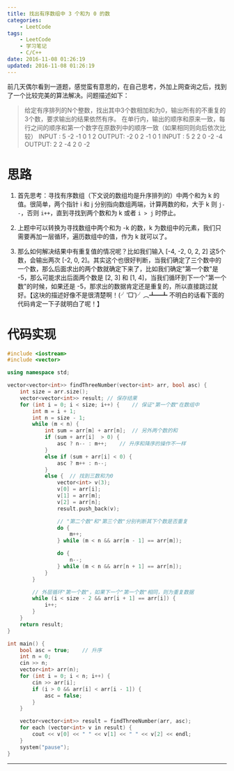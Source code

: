 ```yaml
---
title: 找出有序数组中 3 个和为 0 的数
categories:
    - LeetCode
tags:
    - LeetCode
    - 学习笔记
    - C/C++
date: 2016-11-08 01:26:19
updated: 2016-11-08 01:26:19
---
```


前几天偶尔看到一道题，感觉蛮有意思的，在自己思考，外加上网查询之后，找到了一个比较完美的算法解决。问题描述如下：

>  给定有序排列的N个整数，找出其中3个数相加和为0，输出所有的不重复的3个数，要求输出的结果依然有序。
>  在单行内，输出的顺序和原来一致，每行之间的顺序和第一个数字在原数列中的顺序一致（如果相同则向后依次比较）
>  INPUT :
>  5
>  -2 -1 0 1 2
>  OUTPUT:
>  -2 0 2
>  -1 0 1
>  INPUT :
>  5
>  2 2 0 -2 -4
>  OUTPUT:
>  2 2 -4
>  2 0 -2

<!-- more -->

# 思路

1. 首先思考：寻找有序数组（下文说的数组均是升序排列的）中两个和为 k 的值。很简单，两个指针 i 和 j 分别指向数组两端，计算两数的和，大于 k 则 `j--`，否则 `i++`，直到寻找到两个数和为 k 或者 `i > j` 时停止。

2. 上题中可以转换为寻找数组中两个和为 -k 的数，k 为数组中的元素，我们只需要再加一层循环，遍历数组中的值，作为 k 就可以了。

3. 那么如何解决结果中有重复值的情况呢？比如我们输入 [-4, -2, 0, 2, 2] 这5个数，会输出两次 [-2, 0, 2]。其实这个也很好判断，当我们确定了三个数中的一个数，那么后面求出的两个数就确定下来了，比如我们确定"第一个数"是 -5，那么可能求出后面两个数是 [2, 3] 和 [1, 4]，当我们循环到下一个"第一个数"的时候，如果还是 -5，那求出的数据肯定还是重复的，所以直接跳过就好。【这块的描述好像不是很清楚啊！(╯‵□′)╯︵┻━┻ 不明白的话看下面的代码肯定一下子就明白了呢！】

# 代码实现

```c++
#include <iostream>
#include <vector>

using namespace std;

vector<vector<int>> findThreeNumber(vector<int> arr, bool asc) {
	int size = arr.size();
	vector<vector<int>> result;	// 保存结果
	for (int i = 0; i < size; i++) {	// 保证"第一个数"在数组中
		int m = i + 1;
		int n = size - 1;
		while (m < n) {
			int sum = arr[m] + arr[n];	// 另外两个数的和
			if (sum + arr[i]  > 0) {
				asc ? n-- : m++;	// 升序和降序的操作不一样
			}
			else if (sum + arr[i] < 0) {
				asc ? m++ : n--;
			}
			else {	// 找到三数和为0
				vector<int> v(3);
				v[0] = arr[i];
				v[1] = arr[m];
				v[2] = arr[n];
				result.push_back(v);

				// "第二个数"和"第三个数"分别判断其下个数是否重复
				do {
					m++;
				} while (m < n && arr[m - 1] == arr[m]);

				do {
					n--;
				} while (m < n && arr[n + 1] == arr[n]);
			}
		}

		// 外层循环"第一个数"，如果下一个"第一个数"相同，则为重复数据
		while (i < size - 2 && arr[i + 1] == arr[i]) {
			i++;
		}
	}
	return result;
}

int main() {
	bool asc = true;	// 升序
	int n = 0;
	cin >> n;
	vector<int> arr(n);
	for (int i = 0; i < n; i++) {
		cin >> arr[i];
		if (i > 0 && arr[i] < arr[i - 1]) {
			asc = false;
		}
	}

	vector<vector<int>> result = findThreeNumber(arr, asc);
	for each (vector<int> v in result) {
		cout << v[0] << " " << v[1] << " " << v[2] << endl;
	}
	system("pause");
}
```

---
